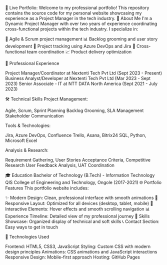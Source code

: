 🚀 Live Portfolio: 
Welcome to my professional portfolio! This repository contains the source code for my personal website showcasing my experience as a Project Manager in the tech industry.
👋 About Me
I'm a Dynamic Project Manager with over two years of experience coordinating cross-functional projects within the tech industry. I specialize in:

🎯 Agile & Scrum project management
📊 Backlog grooming and user story development
🔧 Project tracking using Azure DevOps and Jira
🤝 Cross-functional team coordination
📈 Product delivery optimization

💼 Professional Experience

Project Manager/Coordinator at Nextenti Tech Pvt Ltd (Sept 2023 - Present)
Business Analyst/Developer at Nextenti Tech Pvt Ltd (Mar 2023 - Sept 2023)
Senior Associate - IT at NTT DATA North America (Sept 2021 - July 2023)

🛠️ Technical Skills
Project Management:

Agile, Scrum, Sprint Planning
Backlog Grooming, SLA Management
Stakeholder Communication

Tools & Technologies:

Jira, Azure DevOps, Confluence
Trello, Asana, Bitrix24
SQL, Python, Microsoft Excel

Analysis & Research:

Requirement Gathering, User Stories
Acceptance Criteria, Competitive Research
User Feedback Analysis, UAT Coordination

🎓 Education
Bachelor of Technology (B.Tech) - Information Technology
QIS College of Engineering and Technology, Ongole (2017-2021)
🌐 Portfolio Features
This portfolio website includes:

✨ Modern Design: Clean, professional interface with smooth animations
📱 Responsive Layout: Optimized for all devices (desktop, tablet, mobile)
🎨 Interactive Elements: Hover effects and smooth scrolling navigation
📊 Experience Timeline: Detailed view of my professional journey
🔧 Skills Showcase: Organized display of technical and soft skills
📞 Contact Section: Easy ways to get in touch

🚀 Technologies Used

Frontend: HTML5, CSS3, JavaScript
Styling: Custom CSS with modern design principles
Animations: CSS animations and JavaScript interactions
Responsive Design: Mobile-first approach
Hosting: GitHub Pages
